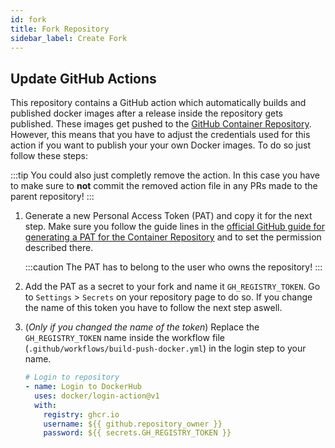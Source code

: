 ```yaml
---
id: fork
title: Fork Repository
sidebar_label: Create Fork
---
```


## Update GitHub Actions

This repository contains a GitHub action which automatically builds and published docker images after a release inside the repository gets published.
These images get pushed to the [GitHub Container Repository][gh-cr].
However, this means that you have to adjust the credentials used for this action if you want to publish your your own Docker images.
To do so just follow these steps:

:::tip
You could also just completly remove the action. In this case you have to make sure to **not** commit the removed action file in any PRs made to the parent repository!
:::

1. Generate a new Personal Access Token (PAT) and copy it for the next step. Make sure you follow the guide lines in the [official GitHub guide for generating a PAT for the Container Repository][get-pat-cr] and to set the permission described there.

   :::caution
   The PAT has to belong to the user who owns the repository!
   :::

1. Add the PAT as a secret to your fork and name it `GH_REGISTRY_TOKEN`. Go to `Settings` > `Secrets` on your repository page to do so. If you change the name of this token you have to follow the next step aswell.

1. (_Only if you changed the name of the token_) Replace the `GH_REGISTRY_TOKEN` name inside the workflow file (`.github/workflows/build-push-docker.yml`) in the login step to your name.
   ```yml
   # Login to repository
   - name: Login to DockerHub
     uses: docker/login-action@v1
     with:
       registry: ghcr.io
       username: ${{ github.repository_owner }}
       password: ${{ secrets.GH_REGISTRY_TOKEN }}
   ```

<!-- References --->

[gh-cr]: https://docs.github.com/en/free-pro-team@latest/packages/getting-started-with-github-container-registry/about-github-container-registry
[get-pat-cr]: https://docs.github.com/en/free-pro-team@latest/packages/managing-container-images-with-github-container-registry/pushing-and-pulling-docker-images#authenticating-to-github-container-registry
